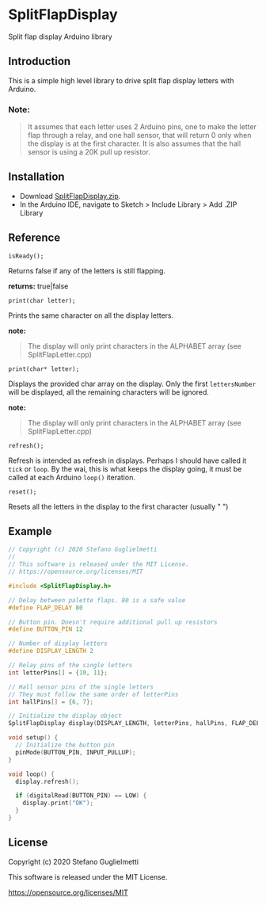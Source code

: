 # SplitFlapDisplay
Split flap display Arduino library

## Introduction

This is a simple high level library to drive split flap display letters with Arduino. 

### Note:

>It assumes that each letter uses 2 Arduino pins, one to make the letter flap through a relay, and one hall sensor, that will return 0 only when the display is at the first character. It is also assumes that the hall sensor is using a 20K pull up resistor. 

## Installation

- Download [SplitFlapDisplay.zip](https://github.com/amicojeko/SplitFlapDisplay/releases/download/0.0.2/SplitFlapDisplay.zip).
- In the Arduino IDE, navigate to Sketch > Include Library > Add .ZIP Library

## Reference

`isReady();`

Returns false if any of the letters is still flapping.

**returns:** true|false


`print(char letter);`

Prints the same character on all the display letters.

**note:**
> The display will only print characters in the ALPHABET array (see SplitFlapLetter.cpp)

`print(char* letter);`

Displays the provided char array on the display.
           Only the first `lettersNumber` will be displayed, all
           the remaining characters will be ignored. 
           
**note:**
> The display will only print characters in the ALPHABET array (see SplitFlapLetter.cpp)  

`refresh();`

Refresh is intended as refresh in displays. Perhaps I should have called it `tick` or `loop`. By the wai, this is what keeps the display going, it must be called at each Arduino `loop()` iteration.

`reset();`

Resets all the letters in the display to the first character (usually " ")

## Example

```c++
// Copyright (c) 2020 Stefano Guglielmetti
// 
// This software is released under the MIT License.
// https://opensource.org/licenses/MIT

#include <SplitFlapDisplay.h>

// Delay between palette flaps. 80 is a safe value
#define FLAP_DELAY 80

// Button pin. Doesn't require additional pull up resistors
#define BUTTON_PIN 12

// Number of display letters
#define DISPLAY_LENGTH 2

// Relay pins of the single letters
int letterPins[] = {10, 11};

// Hall sensor pins of the single letters
// They must follow the same order of letterPins
int hallPins[] = {6, 7};

// Initialize the display object
SplitFlapDisplay display(DISPLAY_LENGTH, letterPins, hallPins, FLAP_DELAY);

void setup() {
  // Initialize the button pin
  pinMode(BUTTON_PIN, INPUT_PULLUP);
}

void loop() {
  display.refresh();

  if (digitalRead(BUTTON_PIN) == LOW) {
    display.print("OK");
  }
}
```

## License

Copyright (c) 2020 Stefano Guglielmetti

This software is released under the MIT License.

https://opensource.org/licenses/MIT